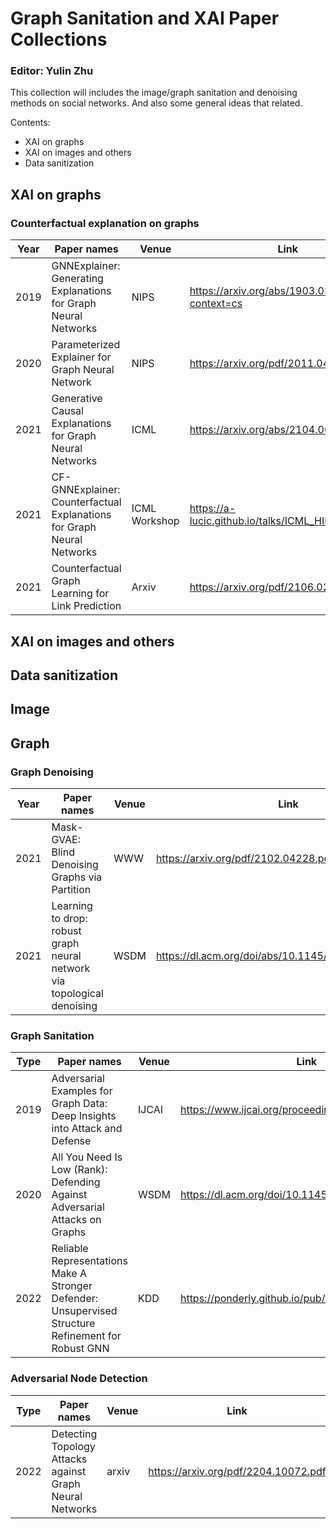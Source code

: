 # Graph Sanitation and XAI Paper Collections
### Editor: Yulin Zhu
This collection will includes the image/graph sanitation and denoising methods on social networks. And also some general ideas that related.  

Contents:
- XAI on graphs
- XAI on images and others
- Data sanitization 

## XAI on graphs
### Counterfactual explanation on graphs
| Year | Paper names | Venue | Link | Issue |
| ------ | ------ | ------ | ------ | ------ | 
| 2019 | GNNExplainer: Generating Explanations for Graph Neural Networks | NIPS | https://arxiv.org/abs/1903.03894?context=cs | mutual information loss + edge mask|
| 2020 | Parameterized Explainer for Graph Neural Network | NIPS | https://arxiv.org/pdf/2011.04573.pdf | reparametrization trick + binary concrete distribution |
| 2021 | Generative Causal Explanations for Graph Neural Networks | ICML | https://arxiv.org/abs/2104.06643| Granger causality |
| 2021 | CF-GNNExplainer: Counterfactual Explanations for Graph Neural Networks | ICML Workshop |https://a-lucic.github.io/talks/ICML_HILL_cfgnn.pdf | Causal + edge mask |
| 2021 | Counterfactual Graph Learning for Link Prediction |Arxiv | https://arxiv.org/pdf/2106.02172.pdf | joint training: factual links + counterfactual links |

## XAI on images and others
## Data sanitization

## Image
## Graph
### Graph Denoising

| Year | Paper names | Venue | Link | Issue |
| ------ | ------ | ------ | ------ | ------ | 
| 2021 | Mask-GVAE: Blind Denoising Graphs via Partition | WWW | https://arxiv.org/pdf/2102.04228.pdf | mincut loss + masked gvae |
| 2021 | Learning to drop: robust graph neural network via topological denoising | WSDM | https://dl.acm.org/doi/abs/10.1145/3437963.3441734 | learn denoising network to drop task-irrelevant edges |

### Graph Sanitation

| Type | Paper names | Venue |Link | Issue |
| ------ | ------ | ------| ------| ------|
| 2019 |Adversarial Examples for Graph Data: Deep Insights into Attack and Defense | IJCAI | https://www.ijcai.org/proceedings/2019/0669.pdf | GCN-Jaccard |
| 2020 |All You Need Is Low (Rank): Defending Against Adversarial Attacks on Graphs | WSDM | https://dl.acm.org/doi/10.1145/3336191.3371789 | GCN-SVD |
| 2022 |Reliable Representations Make A Stronger Defender: Unsupervised Structure Refinement for Robust GNN | KDD | https://ponderly.github.io/pub/STABLE_KDD2022.pdf | constrastive method |

### Adversarial Node Detection
| Type | Paper names | Venue |Link | Issue |
| ------ | ------ | ------| ------| ------|
| 2022 | Detecting Topology Attacks against Graph Neural Networks | arxiv | https://arxiv.org/pdf/2204.10072.pdf | neighbor's variance |

